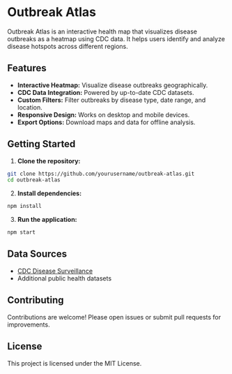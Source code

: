 # Outbreak Atlas

Outbreak Atlas is an interactive health map that visualizes disease outbreaks as a heatmap using CDC data. It helps users identify and analyze disease hotspots across different regions.

## Features

- **Interactive Heatmap:** Visualize disease outbreaks geographically.
- **CDC Data Integration:** Powered by up-to-date CDC datasets.
- **Custom Filters:** Filter outbreaks by disease type, date range, and location.
- **Responsive Design:** Works on desktop and mobile devices.
- **Export Options:** Download maps and data for offline analysis.

## Getting Started

1. **Clone the repository:**
  ```bash
  git clone https://github.com/yourusername/outbreak-atlas.git
  cd outbreak-atlas
  ```

2. **Install dependencies:**
  ```bash
  npm install
  ```

3. **Run the application:**
  ```bash
  npm start
  ```

## Data Sources

- [CDC Disease Surveillance](https://data.cdc.gov/)
- Additional public health datasets

## Contributing

Contributions are welcome! Please open issues or submit pull requests for improvements.

## License

This project is licensed under the MIT License.

